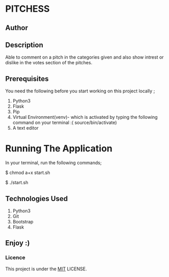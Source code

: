 # PITCHESS

## Author

## Description
Able to comment on a pitch in the categories given and also show intrest or dislike in the votes section  of the pitches. 

## Prerequisites
You need the following before you start working on this project locally ;

1. Python3
2. Flask    
3. Pip      
4. Virtual Environment(venv)- which is activated by typing the following command on your terminal :( source/bin/activate)
5. A text editor 

# Running The Application
In your terminal, run the following commands;
 
 $ chmod a+x start.sh

 $ ./start.sh

## Technologies Used

1. Python3
2. Git 
3. Bootstrap
4. Flask

## Enjoy :)

### Licence
This project is under the  [MIT](license) LICENSE.

